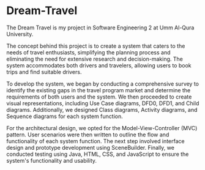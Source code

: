 # Dream-Travel

The Dream Travel is my project in Software Engineering 2 at Umm Al-Qura University.

The concept behind this project is to create a system that caters to the needs of travel enthusiasts, simplifying the planning process and eliminating the need for extensive research and decision-making. The system accommodates both drivers and travelers, allowing users to book trips and find suitable drivers.

To develop the system, we began by conducting a comprehensive survey to identify the existing gaps in the travel program market and determine the requirements of both users and the system. We then proceeded to create visual representations, including Use Case diagrams, DFD0, DFD1, and Child diagrams. Additionally, we designed Class diagrams, Activity diagrams, and Sequence diagrams for each system function.

For the architectural design, we opted for the Model-View-Controller (MVC) pattern. User scenarios were then written to outline the flow and functionality of each system function. The next step involved interface design and prototype development using SceneBuilder. Finally, we conducted testing using Java, HTML, CSS, and JavaScript to ensure the system's functionality and usability.
